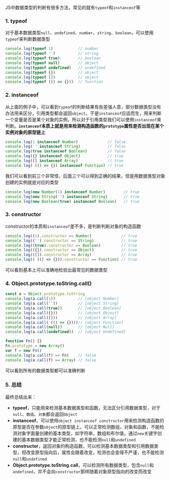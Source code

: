 <!-- ---
title: JS基础系列之数据类型判断
date: 2022-10-26
tags: JavaScript
set: BaseJS
--- -->

JS中数据类型的判断有很多方法，常见的就有`typeof`和`instanceof`等

### 1. typeof

对于基本数据类型`null`、`undefined`、`number`、`string`、`boolean`，可以使用`typeof`来判断数据类型

```javascript
console.log(typeof 1)           // number
console.log(typeof '')          // string
console.log(typeof true)        // boolean
console.log(typeof null)        // object
console.log(typeof undefined)   // undefined
console.log(typeof {})          // object
console.log(typeof [])          // object
console.log(typeof (() => {}))  // function
```

### 2. instanceof

从上面的例子中，可以看到`typeof`的判断结果有些差强人意，部分数据类型没有办法用来区分，引用类型都会返回`object`。于是`instanceof`应运而生，用来判断一个变量是否是某个对象的实例，所以对于引用类型我们可以使用`instanceof`来判断。**`instanceof`本质上就是用来检测构造函数的`prototype`属性是否出现在某个实例对象的原型链上**

```javascript
console.log(1 instanceof Number)             // false
console.log('' instanceof String)            // false
console.log(true instanceof Boolean)         // false
console.log({} instanceof Object)            // true
console.log([] instanceof Array)             // true
console.log( (() => {}) instanceof Function) // true
```

我们可以看到前三个非常怪，后面三个可以得到正确的结果，但是用数据类型对象创建的实例就是对应的类型

```javascript
console.log(new Number(1) instanceof Number)        // true
console.log(new String('') instanceof String)       // true
console.log(new Boolean(true) instanceof Boolean)   // true
```

### 3. constructor

constructor的本质和`instanceof`差不多，是判断判断对象的构造函数
```javascript
console.log((1).constructor == Number)             // true
console.log(('').constructor == String)            // true
console.log((true).constructor == Boolean)         // true
console.log(({}).constructor == Object)            // true
console.log(([]).constructor == Array)             // true
console.log(( (() => {})).constructor == Function) // true
```

可以看到基本上可以准确地检验出最常见的数据类型

### 4. Object.prototype.toString.call()

```javascript
const a = Object.prototype.toString
console.log(a.call(1))          // [object Number]         
console.log(a.call(''))         // [object String]
console.log(a.call(true))       // [object Boolean]
console.log(a.call({}))         // [object Object]
console.log(a.call([]))         // [object Array]
console.log(a.call( (() => {})))// [object Function]
console.log(a.call(null))       // [object Null]
console.log(a.call(undefined))  // [object Undefined]

function Fn() {}
Fn.prototype = new Array()
var f = new Fn()
console.log(a.call(f) == Fn)    // false
console.log(a.call(f) == Array) // false
```
可以看到所有的数据类型都可以准确判断

### 5. 总结

最终总结出来：

* **typeof**，只能用来检测基本数据类型和函数，无法区分引用数据类型，对于`null`、`数组`、`对象`都会返回`Object`
* **instanceof**，可以使用`object instanceof constructor`用来检测构造函数的原型是否在参数`object`的原型链上。可以正常检测数组，对象和函数，不能检测对象字面量创建的基本类型，如字符串，数组和布尔值，通过`new`关键字创建的基本数据类型才能正常检测，也不能检测`null`和`undefined`
* **constructor**，返回对象的构造函数，可以检测基本数据类型和引用数据类型，但改变原型指向后，属性会跟着改变，检测也会变得不严谨，也不能检测`null`和`undefined`
* **Object.prototype.toString.call**，可以检测所有数据类型，包含`null`和`undefined`，并不会向`constructor`那样随着对象原型指向的改变而改变